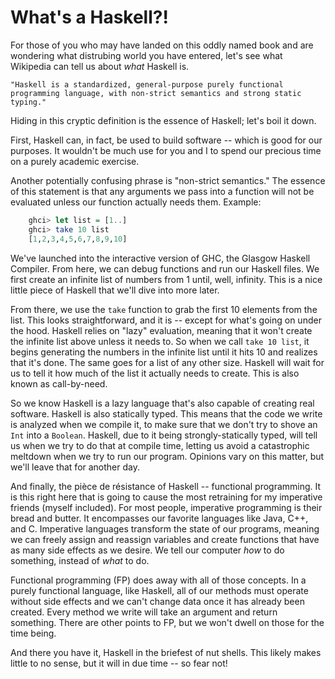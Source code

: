 # What's a Haskell?!

For those of you who may have landed on this oddly named book and are wondering what distrubing world you have entered, let's see what Wikipedia can tell us about *what* Haskell is.

    "Haskell is a standardized, general-purpose purely functional programming language, with non-strict semantics and strong static typing."

Hiding in this cryptic definition is the essence of Haskell; let's boil it down.

First, Haskell can, in fact, be used to build software -- which is good for our purposes. It wouldn't be much use for you and I to spend our precious time on a purely academic exercise.

Another potentially confusing phrase is "non-strict semantics." The essence of this statement is that any arguments we pass into a function will not be evaluated unless our function actually needs them. Example:

```haskell
    ghci> let list = [1..]
    ghci> take 10 list
    [1,2,3,4,5,6,7,8,9,10]
```
We've launched into the interactive version of GHC, the Glasgow Haskell Compiler. From here, we can debug functions and run our Haskell files. We first create an infinite list of numbers from 1 until, well, infinity. This is a nice little piece of Haskell that we'll dive into more later.

From there, we use the `take` function to grab the first 10 elements from the list. This looks straightforward, and it is -- except for what's going on under the hood. Haskell relies on "lazy" evaluation, meaning that it won't create the infinite list above unless it needs to. So when we call `take 10 list`, it begins generating the numbers in the infinite list until it hits 10 and realizes that it's done. The same goes for a list of any other size. Haskell will wait for us to tell it how much of the list it actually needs to create. This is also known as call-by-need.

So we know Haskell is a lazy language that's also capable of creating real software. Haskell is also statically typed. This means that the code we write is analyzed when we compile it, to make sure that we don't try to shove an `Int` into a `Boolean`. Haskell, due to it being strongly-statically typed, will tell us when we try to do that at compile time, letting us avoid a catastrophic meltdown when we try to run our program. Opinions vary on this matter, but we'll leave that for another day.

And finally, the pièce de résistance of Haskell -- functional programming. It is this right here that is going to cause the most retraining for my imperative friends (myself included). For most people, imperative programming is their bread and butter. It encompasses our favorite languages like Java, C++, and C. Imperative languages transform the state of our programs, meaning we can freely assign and reassign variables and create functions that have as many side effects as we desire. We tell our computer *how* to do something, instead of *what* to do.

Functional programming (FP) does away with all of those concepts. In a purely functional language, like Haskell, all of our methods must operate without side effects and we can't change data once it has already been created. Every method we write will take an argument and return something. There are other points to FP, but we won't dwell on those for the time being.

And there you have it, Haskell in the briefest of nut shells. This likely makes little to no sense, but it will in due time -- so fear not!
